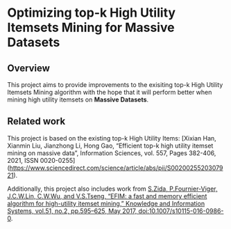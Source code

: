 # Optimizing top-k High Utility Itemsets Mining for Massive Datasets

## Overview
This project aims to provide improvements to the exisiting top-k High Utility Itemsets Mining algorithm with the hope that it will perform better when mining high utility itemsets on **Massive Datasets**.

## Related work
This project is based on the existing top-k High Utility Items: [Xixian Han, Xianmin Liu, Jianzhong Li, Hong Gao, “Efficient top-k high utility itemset mining on massive data”, Information Sciences, vol. 557, Pages 382-406, 2021, ISSN 0020-0255] (https://www.sciencedirect.com/science/article/abs/pii/S0020025520307921).

Additionally, this project also includes work from [S.Zida, P.Fournier-Viger, J.C.W.Lin, C.W.Wu, and V.S.Tseng, “EFIM: a fast and memory efficient algorithm for high-utility itemset mining,” Knowledge and Information Systems, vol.51, no.2, pp.595–625, May 2017, doi:10.1007/s10115-016-0986-0](https://www.philippe-fournier-viger.com/spmf/MICAI2015_EFIM_High_Utility_Itemset_Mining.pdf).

